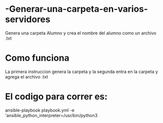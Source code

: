 # -Generar-una-carpeta-en-varios-servidores
Genera una carpeta Alumno y crea el nombre del alumno como un archivo .txt
# Como funciona
La primera instruccion genera la carpeta y la segunda entra en la carpeta y agrega el archivo .txt


# El codigo para correr es:
ansible-playbook playbook.yml -e 'ansible_python_interpreter=/usr/bin/python3
